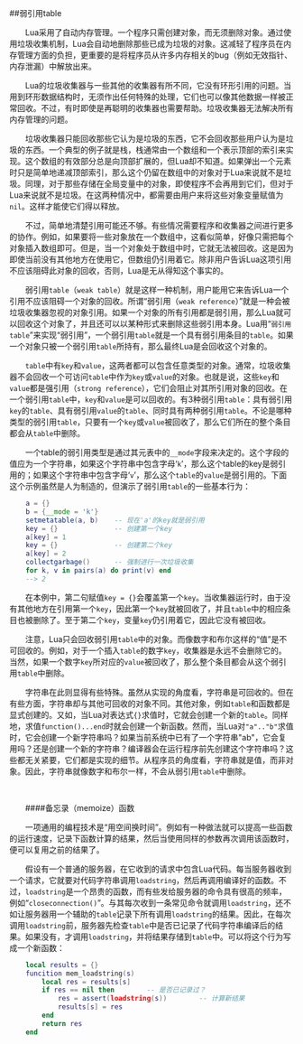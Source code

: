 ##弱引用table

&emsp;&emsp;Lua采用了自动内存管理。一个程序只需创建对象，而无须删除对象。通过使用垃圾收集机制，Lua会自动地删除那些已成为垃圾的对象。这减轻了程序员在内存管理方面的负担，更重要的是将程序员从许多内存相关的bug（例如无效指针、内存泄漏）中解放出来。

&emsp;&emsp;Lua的垃圾收集器与一些其他的收集器有所不同，它没有环形引用的问题。当用到环形数据结构时，无须作出任何特殊的处理，它们也可以像其他数据一样被正常回收。不过，有时即使是再聪明的收集器也需要帮助。垃圾收集器无法解决所有内存管理的问题。

&emsp;&emsp;垃圾收集器只能回收那些它认为是垃圾的东西，它不会回收那些用户认为是垃圾的东西。一个典型的例子就是栈，栈通常由一个数组和一个表示顶部的索引来实现。这个数组的有效部分总是向顶部扩展的，但Lua却不知道。如果弹出一个元素时只是简单地递减顶部索引，那么这个仍留在数组中的对象对于Lua来说就不是垃圾。同理，对于那些存储在全局变量中的对象，即使程序不会再用到它们，但对于Lua来说就不是垃圾。在这两种情况中，都需要由用户来将这些对象变量赋值为`nil`。这样才能使它们得以释放。

&emsp;&emsp;不过，简单地清楚引用可能还不够。有些情况需要程序和收集器之间进行更多的协作。例如，如果要将一些对象放在一个数组中，这看似简单，好像只需把每个对象插入数组即可。但是，当一个对象处于数组中时，它就无法被回收。这是因为即使当前没有其他地方在使用它，但数组仍引用着它。除非用户告诉Lua这项引用不应该阻碍此对象的回收，否则，Lua是无从得知这个事实的。

&emsp;&emsp;弱引用`table`（`weak table`）就是这样一种机制，用户能用它来告诉Lua一个引用不应该阻碍一个对象的回收。所谓“弱引用（`weak reference`）”就是一种会被垃圾收集器忽视的对象引用。如果一个对象的所有引用都是弱引用，那么Lua就可以回收这个对象了，并且还可以以某种形式来删除这些弱引用本身。Lua用“`弱引用table`”来实现“弱引用”，一个弱引用`table`就是一个具有弱引用条目的`table`。如果一个对象只被一个弱引用`table`所持有，那么最终Lua是会回收这个对象的。

&emsp;&emsp;`table`中有`key`和`value`，这两者都可以包含任意类型的对象。通常，垃圾收集器不会回收一个可访问`table`中作为`key`或`value`的对象。也就是说，这些`key`和`value`都是强引用（`strong reference`），它们会阻止对其所引用对象的回收。在一个弱引用`table`中，`key`和`value`是可以回收的。有3种弱引用`table`：具有弱引用`key`的`table`、具有弱引用`value`的`table`、同时具有两种弱引用`table`。不论是哪种类型的弱引用`table`，只要有一个`key`或`value`被回收了，那么它们所在的整个条目都会从`table`中删除。


&emsp;&emsp;一个table的弱引用类型是通过其元表中的`__mode`字段来决定的。这个字段的值应为一个字符串，如果这个字符串中包含字母‘`k`’，那么这个table的key是弱引用的；如果这个字符串中包含字母‘`v`’，那么这个`table`的`value`是弱引用的。下面这个示例虽然是人为制造的，但演示了弱引用`table`的一些基本行为：

```lua
    a = {}
    b = {__mode = 'k'}
    setmetatable(a, b)    -- 现在'a'的key就是弱引用
    key = {}              -- 创建第一个key
    a[key] = 1
    key = {}              -- 创建第二个key
    a[key] = 2
    collectgarbage()      -- 强制进行一次垃圾收集
    for k, v in pairs(a) do print(v) end
    --> 2
```

&emsp;&emsp;在本例中，第二句赋值`key = {}`会覆盖第一个`key`。当收集器运行时，由于没有其他地方在引用第一个`key`，因此第一个`key`就被回收了，并且`table`中的相应条目也被删除了。至于第二个`key`，变量`key`仍引用着它，因此它没有被回收。

&emsp;&emsp;注意，Lua只会回收弱引用`table`中的对象。而像数字和布尔这样的“值”是不可回收的。例如，对于一个插入`table`的数字`key`，收集器是永远不会删除它的。当然，如果一个数字`key`所对应的`value`被回收了，那么整个条目都会从这个弱引用`table`中删除。

&emsp;&emsp;字符串在此则显得有些特殊。虽然从实现的角度看，字符串是可回收的。但在有些方面，字符串却与其他可回收的对象不同。其他对象，例如`table`和函数都是显式创建的。又如，当Lua对表达式`{}`求值时，它就会创建一个新的`table`。同样地，求值`function()...end`时就会创建一个新函数。然而，当Lua对`"a".."b"`求值时，它会创建一个新字符串吗？如果当前系统中已有了一个字符串"ab"，它会复用吗？还是创建一个新的字符串？编译器会在运行程序前先创建这个字符串吗？这些都无关紧要，它们都是实现的细节。从程序员的角度看，字符串就是值，而非对象。因此，字符串就像数字和布尔一样，不会从弱引用`table`中删除。

&emsp;&emsp;

&emsp;&emsp;####备忘录（memoize）函数

&emsp;&emsp;一项通用的编程技术是“用空间换时间”。例如有一种做法就可以提高一些函数的运行速度，记录下函数计算的结果，然后当使用同样的参数再次调用该函数时，便可以复用之前的结果了。

&emsp;&emsp;假设有一个普通的服务器，在它收到的请求中包含Lua代码。每当服务器收到一个请求，它就要对代码字符串调用`loadstring`，然后再调用编译好的函数。不过，`loadstring`是一个昂贵的函数，而有些发给服务器的命令具有很高的频率，例如“`closeconnection()`”。与其每次收到一条常见命令就调用`loadstring`，还不如让服务器用一个辅助的`table`记录下所有调用`loadstring`的结果。因此，在每次调用`loadstring`前，服务器先检查`table`中是否已记录了代码字符串编译后的结果。如果没有，才调用`loadstring`，并将结果存储到`table`中。可以将这个行为写成一个新函数：

```lua
    local results = {}
    funcition mem_loadstring(s)
        local res = results[s]
        if res == nil then        -- 是否已记录过？
            res = assert(loadstring(s))        -- 计算新结果
            results[s] = res
        end
        return res
    end
```

